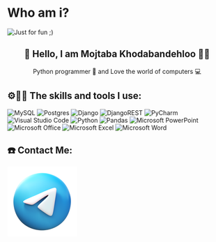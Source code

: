# Who am i?

<img src="https://github.com/Mojtaba-Khodabandehloo/Mojtaba-Khodabandehloo/assets/158219821/a008a9a6-3bf5-4844-90e4-07f033231d39" alt="Just for fun ;)">

<h2 align="center"> 👋 Hello, I am Mojtaba Khodabandehloo 👨‍💻 </h2>

<p align="center">Python programmer 🐍 and Love the world of computers 💻</p>

<h2 align="left">⚙️🤹‍♂️ The skills and tools I use: </h2>

![MySQL](https://img.shields.io/badge/mysql-%2300f.svg?style=for-the-badge&logo=mysql&logoColor=white) ![Postgres](https://img.shields.io/badge/postgres-%23316192.svg?style=for-the-badge&logo=postgresql&logoColor=white) ![Django](https://img.shields.io/badge/django-%23092E20.svg?style=for-the-badge&logo=django&logoColor=white) ![DjangoREST](https://img.shields.io/badge/DJANGO-REST-ff1709?style=for-the-badge&logo=django&logoColor=white&color=ff1709&labelColor=gray) ![PyCharm](https://img.shields.io/badge/pycharm-143?style=for-the-badge&logo=pycharm&logoColor=black&color=black&labelColor=green) ![Visual Studio Code](https://img.shields.io/badge/Visual%20Studio%20Code-0078d7.svg?style=for-the-badge&logo=visual-studio-code&logoColor=white) ![Python](https://img.shields.io/badge/python-3670A0?style=for-the-badge&logo=python&logoColor=ffdd54) ![Pandas](https://img.shields.io/badge/pandas-%23150458.svg?style=for-the-badge&logo=pandas&logoColor=white) ![Microsoft PowerPoint](https://img.shields.io/badge/Microsoft_PowerPoint-B7472A?style=for-the-badge&logo=microsoft-powerpoint&logoColor=white) ![Microsoft Office](https://img.shields.io/badge/Microsoft_Office-D83B01?style=for-the-badge&logo=microsoft-office&logoColor=white) ![Microsoft Excel](https://img.shields.io/badge/Microsoft_Excel-217346?style=for-the-badge&logo=microsoft-excel&logoColor=white) ![Microsoft Word](https://img.shields.io/badge/Microsoft_Word-2B579A?style=for-the-badge&logo=microsoft-word&logoColor=white)

<h2 align="left">☎️ Contact Me:</h2>

<a href="http://telegram.me/cutler2"> <img src="https://github.com/Mojtaba-Khodabandehloo/Mojtaba-Khodabandehloo/blob/main/image/telegram.png?raw=true"> </a>
